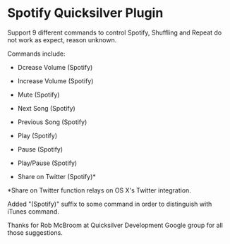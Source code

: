 Spotify Quicksilver Plugin
==========================

Support 9 different commands to control Spotify, Shuffling and Repeat do not work as expect, reason unknown.

Commands include:

* Dcrease Volume (Spotify)

* Increase Volume (Spotify)

* Mute (Spotify)

* Next Song (Spotify)

* Previous Song (Spotify)

* Play (Spotify)

* Pause (Spotify)

* Play/Pause (Spotify)

* Share on Twitter (Spotify)*

*Share on Twitter function relays on OS X's Twitter integration.

Added "(Spotify)" suffix to some command in order to distinguish with iTunes command.

Thanks for Rob McBroom at Quicksilver Development Google group for all those suggestions.